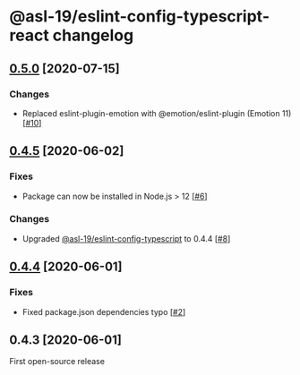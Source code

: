 # @asl-19/eslint-config-typescript-react changelog

## [0.5.0](https://github.com/ASL-19/eslint-config-typescript-react/milestone/3?closed=1) [2020-07-15]

### Changes

* Replaced eslint-plugin-emotion with @emotion/eslint-plugin (Emotion 11) [[#10](https://github.com/ASL-19/eslint-config-typescript-react/pull/10)]

## [0.4.5](https://github.com/ASL-19/eslint-config-typescript-react/milestone/2?closed=1) [2020-06-02]

### Fixes

* Package can now be installed in Node.js > 12 [[#6](https://github.com/ASL-19/eslint-config-typescript-react/pull/6)]

### Changes

* Upgraded [@asl-19/eslint-config-typescript](https://github.com/ASL-19/eslint-config-typescript) to 0.4.4 [[#8](https://github.com/ASL-19/eslint-config-typescript-react/pull/8)]

## [0.4.4](https://github.com/ASL-19/eslint-config-typescript-react/issues?q=is%3Aclosed+milestone%3A0.4.4) [2020-06-01]

### Fixes

* Fixed package.json dependencies typo [[#2](https://github.com/ASL-19/eslint-config-typescript-react/pull/2)]

## 0.4.3 [2020-06-01]

First open-source release
